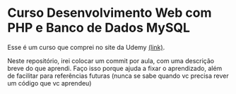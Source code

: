 # Curso Desenvolvimento Web com PHP e Banco de Dados MySQL

Esse é um curso que comprei no site da Udemy [(link)](https://www.udemy.com/course/php-mysql-x/).

Neste repositório, irei colocar um commit por aula, com uma descrição breve do que aprendi.
Faço isso porque ajuda a fixar o aprendizado, além de facilitar para referências futuras (nunca se sabe quando vc precisa rever um código que vc aprendeu)
